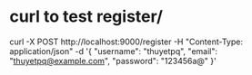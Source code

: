 # curl to test register/
curl -X POST http://localhost:9000/register   -H "Content-Type: application/json"   -d '{
    "username": "thuyetpq",
    "email": "thuyetpq@example.com",
    "password": "123456a@"
  }'
